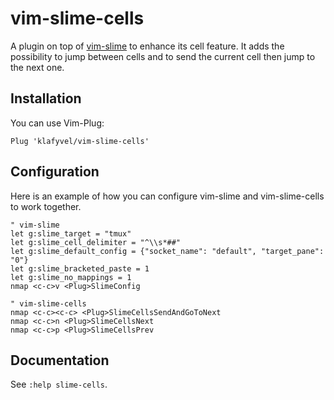 # vim-slime-cells
A plugin on top of [vim-slime](https://github.com/jpalardy/vim-slime) to enhance its cell feature. It adds the possibility to jump between cells and to send the current cell then jump to the next one.

## Installation

You can use Vim-Plug:
```vim
Plug 'klafyvel/vim-slime-cells'
```

## Configuration

Here is an example of how you can configure vim-slime and vim-slime-cells to work together.

```vim
" vim-slime
let g:slime_target = "tmux"
let g:slime_cell_delimiter = "^\\s*##"
let g:slime_default_config = {"socket_name": "default", "target_pane": "0"}
let g:slime_bracketed_paste = 1
let g:slime_no_mappings = 1
nmap <c-c>v <Plug>SlimeConfig

" vim-slime-cells
nmap <c-c><c-c> <Plug>SlimeCellsSendAndGoToNext
nmap <c-c>n <Plug>SlimeCellsNext
nmap <c-c>p <Plug>SlimeCellsPrev
```

## Documentation

See `:help slime-cells`.
